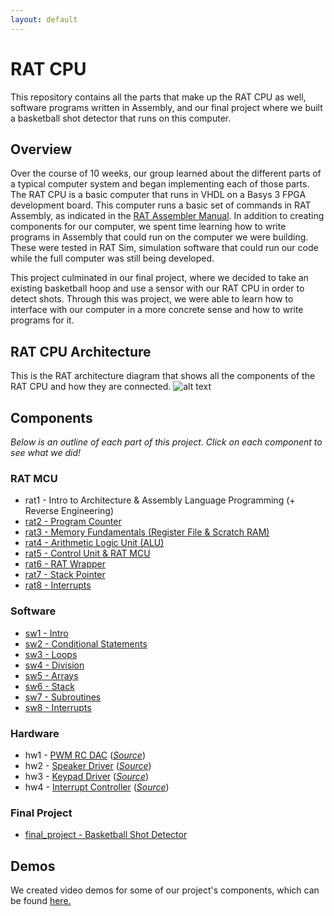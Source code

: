 ```yaml
---
layout: default
---
```


# RAT CPU
This repository contains all the parts that make up the RAT CPU as well, software programs written in Assembly, and our final project where we built a basketball shot detector that runs on this computer.

## Overview
Over the course of 10 weeks, our group learned about the different parts of a typical computer system and began implementing each of those parts. The RAT CPU is a basic computer that runs in VHDL on a Basys 3 FPGA development board. This computer runs a basic set of commands in RAT Assembly, as indicated in the [RAT Assembler Manual][manual-link]. In addition to creating components for our computer, we spent time learning how to write programs in Assembly that could run on the computer we were building. These were tested in RAT Sim, simulation software that could run our code while the full computer was still being developed.

This project culminated in our final project, where we decided to take an existing basketball hoop and use a sensor with our RAT CPU in order to detect shots. Through this was project, we were able to learn how to interface with our computer in a more concrete sense and how to write programs for it.

## RAT CPU Architecture
This is the RAT architecture diagram that shows all the components of the RAT CPU and how they are connected.
![alt text][rat-architecture]

## Components
*Below is an outline of each part of this project. Click on each component to see what we did!*

### RAT MCU
* rat1 - Intro to Architecture & Assembly Language Programming (+ Reverse Engineering)
* [rat2 - Program Counter](https://jpanged.github.io/rat-cpu/rat2)
* [rat3 - Memory Fundamentals (Register File & Scratch RAM)](https://jpanged.github.io/rat-cpu/rat3)
* [rat4 - Arithmetic Logic Unit (ALU)](https://jpanged.github.io/rat-cpu/rat4)
* [rat5 - Control Unit & RAT MCU](https://jpanged.github.io/rat-cpu/rat5)
* [rat6 - RAT Wrapper](https://jpanged.github.io/rat-cpu/rat6)
* [rat7 - Stack Pointer](https://jpanged.github.io/rat-cpu/rat7)
* [rat8 - Interrupts](https://jpanged.github.io/rat-cpu/rat8)

### Software
* [sw1 - Intro](https://jpanged.github.io/rat-cpu/sw1)
* [sw2 - Conditional Statements](https://jpanged.github.io/rat-cpu/sw2)
* [sw3 - Loops](https://jpanged.github.io/rat-cpu/sw3)
* [sw4 - Division](https://jpanged.github.io/rat-cpu/sw4)
* [sw5 - Arrays](https://jpanged.github.io/rat-cpu/sw5)
* [sw6 - Stack](https://jpanged.github.io/rat-cpu/sw6)
* [sw7 - Subroutines](https://jpanged.github.io/rat-cpu/sw7)
* [sw8 - Interrupts](https://jpanged.github.io/rat-cpu/sw8)

### Hardware
* hw1 - [PWM RC DAC](https://jpanged.github.io/rat-cpu/hw1) ([*Source*](https://github.com/jpanged/rat-cpu/tree/master/hw1))
* hw2 - [Speaker Driver](https://jpanged.github.io/rat-cpu/hw2) ([*Source*](https://github.com/jpanged/rat-cpu/tree/master/hw2))
* hw3 - [Keypad Driver](https://jpanged.github.io/rat-cpu/hw3) ([*Source*](https://github.com/jpanged/rat-cpu/tree/master/hw3))
* hw4 - [Interrupt Controller](https://jpanged.github.io/rat-cpu/hw4) ([*Source*](https://github.com/jpanged/rat-cpu/tree/master/hw4))

### Final Project
* [final_project - Basketball Shot Detector](https://jpanged.github.io/rat-cpu/final_project)

## Demos
We created video demos for some of our project's components, which can be found [here.](https://jpanged.github.io/rat-cpu/demos)

<!-- Links -->
[rat-architecture]: https://i.imgur.com/mDBrb0T.jpg "RAT Architecture"
[manual-link]: https://drive.google.com/open?id=1VU7gsbydXKgvxlIF617siI2qLKeLrev5
